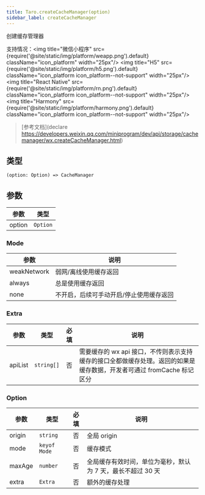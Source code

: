 ```yaml
---
title: Taro.createCacheManager(option)
sidebar_label: createCacheManager
---
```


创建缓存管理器

支持情况：<img title="微信小程序" src={require('@site/static/img/platform/weapp.png').default} className="icon_platform" width="25px"/> <img title="H5" src={require('@site/static/img/platform/h5.png').default} className="icon_platform icon_platform--not-support" width="25px"/> <img title="React Native" src={require('@site/static/img/platform/rn.png').default} className="icon_platform icon_platform--not-support" width="25px"/> <img title="Harmony" src={require('@site/static/img/platform/harmony.png').default} className="icon_platform icon_platform--not-support" width="25px"/>

> [参考文档](declare https://developers.weixin.qq.com/miniprogram/dev/api/storage/cachemanager/wx.createCacheManager.html)

## 类型

```tsx
(option: Option) => CacheManager
```

## 参数

| 参数 | 类型 |
| --- | --- |
| option | `Option` |

### Mode

| 参数 | 说明 |
| --- | --- |
| weakNetwork | 弱网/离线使用缓存返回 |
| always | 总是使用缓存返回 |
| none | 不开启，后续可手动开启/停止使用缓存返回 |

### Extra

| 参数 | 类型 | 必填 | 说明 |
| --- | --- | :---: | --- |
| apiList | `string[]` | 否 | 需要缓存的 wx api 接口，不传则表示支持缓存的接口全都做缓存处理。返回的如果是缓存数据，开发者可通过 fromCache 标记区分 |

### Option

| 参数 | 类型 | 必填 | 说明 |
| --- | --- | :---: | --- |
| origin | `string` | 否 | 全局 origin |
| mode | `keyof Mode` | 否 | 缓存模式 |
| maxAge | `number` | 否 | 全局缓存有效时间，单位为毫秒，默认为 7 天，最长不超过 30 天 |
| extra | `Extra` | 否 | 额外的缓存处理 |
